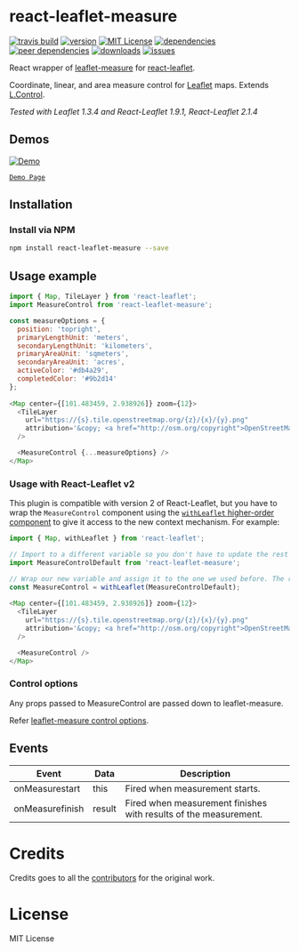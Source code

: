 # react-leaflet-measure

[![travis build](https://img.shields.io/travis/mhasbie/react-leaflet-measure.svg?style=plastic)](https://travis-ci.org/mhasbie/react-leaflet-measure)
[![version](https://img.shields.io/npm/v/react-leaflet-measure.svg?style=plastic)](http://npm.im/react-leaflet-measure)
[![MIT License](https://img.shields.io/npm/l/react-leaflet-measure.svg?style=plastic)](http://opensource.org/licenses/MIT)
[![dependencies](https://img.shields.io/david/mhasbie/react-leaflet-measure.svg?style=plastic)](https://david-dm.org/mhasbie/react-leaflet-measure)
[![peer dependencies](https://img.shields.io/david/peer/mhasbie/react-leaflet-measure.svg?style=plastic)](https://david-dm.org/mhasbie/react-leaflet-measure?type=peer)
[![downloads](https://img.shields.io/npm/dt/react-leaflet-measure.svg?style=plastic)](http://npm-stat.com/charts.html?package=react-leaflet-measure&from=2018-01-01)
[![issues](https://img.shields.io/github/issues/mhasbie/react-leaflet-measure.svg?style=plastic)](https://github.com/mhasbie/react-leaflet-measure/issues)

React wrapper of [leaflet-measure](https://github.com/ljagis/leaflet-measure)
for [react-leaflet](https://github.com/PaulLeCam/react-leaflet).

Coordinate, linear, and area measure control for [Leaflet](http://leafletjs.com) maps. Extends [L.Control](http://leafletjs.com/reference.html#control).

*Tested with Leaflet 1.3.4 and React-Leaflet 1.9.1, React-Leaflet 2.1.4*


## Demos

[![Demo](http://ljagis.github.io/leaflet-measure/assets/leaflet-measure.png)](http://ljagis.github.io/leaflet-measure)

[`Demo Page`](https://mhasbie.github.io/react-leaflet-measure/)

## Installation

### Install via NPM

```bash
npm install react-leaflet-measure --save
```

## Usage example

```javascript
import { Map, TileLayer } from 'react-leaflet';
import MeasureControl from 'react-leaflet-measure';

const measureOptions = {
  position: 'topright',
  primaryLengthUnit: 'meters',
  secondaryLengthUnit: 'kilometers',
  primaryAreaUnit: 'sqmeters',
  secondaryAreaUnit: 'acres',
  activeColor: '#db4a29',
  completedColor: '#9b2d14'
};
		
<Map center={[101.483459, 2.938926]} zoom={12}>
  <TileLayer
    url="https://{s}.tile.openstreetmap.org/{z}/{x}/{y}.png"
    attribution='&copy; <a href="http://osm.org/copyright">OpenStreetMap</a> contributors'
  />

  <MeasureControl {...measureOptions} />
</Map>
```

### Usage with React-Leaflet v2

This plugin is compatible with version 2 of React-Leaflet, but you have to wrap the `MeasureControl` component using the [`withLeaflet` higher-order component](https://react-leaflet.js.org/docs/en/context.html) to give it access to the new context mechanism. For example:

```javascript
import { Map, withLeaflet } from 'react-leaflet';

// Import to a different variable so you don't have to update the rest of your codes
import MeasureControlDefault from 'react-leaflet-measure';

// Wrap our new variable and assign it to the one we used before. The rest of the codes stays the same.
const MeasureControl = withLeaflet(MeasureControlDefault);
		
<Map center={[101.483459, 2.938926]} zoom={12}>
  <TileLayer
    url="https://{s}.tile.openstreetmap.org/{z}/{x}/{y}.png"
    attribution='&copy; <a href="http://osm.org/copyright">OpenStreetMap</a> contributors'
  />

  <MeasureControl />
</Map>
```

### Control options

Any props passed to MeasureControl are passed down to leaflet-measure.

Refer [leaflet-measure control options](https://github.com/ljagis/leaflet-measure#control-options).


## Events

| Event | Data | Description
| --- | --- | ---
| onMeasurestart | this | Fired when measurement starts.
| onMeasurefinish | result | Fired when measurement finishes with results of the measurement.


# Credits
Credits goes to all the [contributors](https://github.com/ljagis/leaflet-measure/graphs/contributors) for the original work.


# License

MIT License
